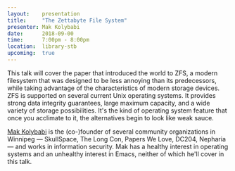 ```yaml
---
layout:    presentation
title:     "The Zettabyte File System"
presenter: Mak Kolybabi
date:      2018-09-00
time:      7:00pm - 8:00pm
location:  library-stb
upcoming:  true
---
```


This talk will cover the paper that introduced the world to ZFS, a modern filesystem that was designed to be less annoying than its predecessors, while taking advantage of the characteristics of modern storage devices. ZFS is supported on several current Unix operating systems. It provides strong data integrity guarantees, large maximum capacity, and a wide variety of storage possibilities. It's the kind of operating system feature that once you acclimate to it, the alternatives begin to look like weak sauce.

[Mak Kolybabi](http://mogigoma.com/) is the (co-)founder of several community organizations in Winnipeg — SkullSpace, The Long Con, Papers We Love, DC204, Nepharia — and works in information security. Mak has a healthy interest in operating systems and an unhealthy interest in Emacs, neither of which he'll cover in this talk.
